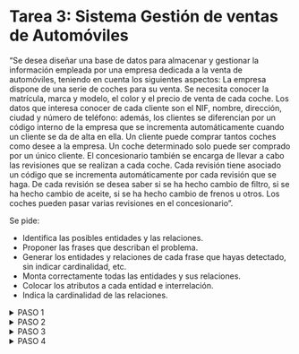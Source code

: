 # Tarea 3: Sistema Gestión de ventas de Automóviles

“Se desea diseñar una base de datos para almacenar y gestionar la información empleada por una empresa dedicada a la venta de automóviles, teniendo en cuenta los siguientes aspectos: La empresa dispone de una serie de coches para su venta. Se necesita conocer la matrícula, marca y modelo, el color y el precio de venta de cada coche. Los datos que interesa conocer de cada cliente son el NIF, nombre, dirección, ciudad y número de teléfono: además, los clientes se diferencian por un código interno de la empresa que se incrementa automáticamente cuando un cliente se da de alta en ella. Un cliente puede comprar tantos coches como desee a la empresa. Un coche determinado solo puede ser comprado por un único cliente. El concesionario también se encarga de llevar a cabo las revisiones que se realizan a cada coche. Cada revisión tiene asociado un código que se incrementa automáticamente por cada revisión que se haga. De cada revisión se desea saber si se ha hecho cambio de filtro, si se ha hecho cambio de aceite, si se ha hecho cambio de frenos u otros. Los coches pueden pasar varias revisiones en el concesionario”.

Se pide:

- Identifica las posibles entidades y las relaciones.
- Proponer las frases que describan el problema.
- Generar los entidades y relaciones de cada frase que hayas detectado, sin indicar cardinalidad, etc.
- Monta correctamente todas las entidades y sus relaciones.
- Colocar los atributos a cada entidad e interrelación.
- Indica la cardinalidad de las relaciones.

<details>
      <summary>PASO 1</summary>
<br>
<img src="https://github.com/samugd17/base-datos-bae-/blob/main/TAREAS/Tarea3/IMG/E_R%20%237%20Paso1.drawio.png">
<br>
      
</details>

<details>
      <summary>PASO 2</summary>
<br>
<img src="https://github.com/samugd17/base-datos-bae-/blob/main/TAREAS/Tarea3/IMG/E_R%20%237%20Paso2.drawio.png">
<br>
      
</details>

<details>
      <summary>PASO 3</summary>
<br>
<img src="https://github.com/samugd17/base-datos-bae-/blob/main/TAREAS/Tarea3/IMG/E_R%20%237%20Paso3.drawio.png">
<br>
      
</details>

<details>
      <summary>PASO 4</summary>
<br>
<img src="https://github.com/samugd17/base-datos-bae-/blob/main/TAREAS/Tarea3/IMG/E_R%20%237%20Paso4.drawio.png">
<br>
      
</details>
